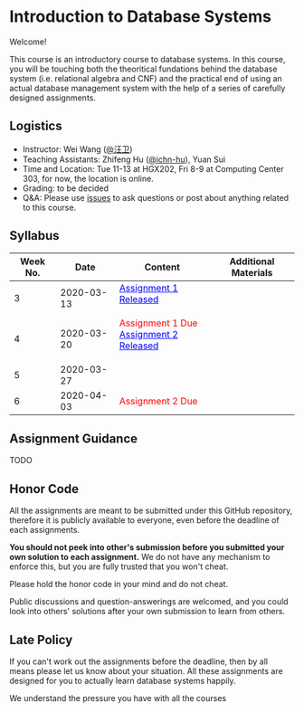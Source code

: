 
# Introduction to Database Systems

Welcome!

This course is an introductory course to database systems. In this course, you will be touching both the theoritical fundations behind the database system (i.e. relational algebra and CNF) and the practical end of using an actual database management system with the help of a series of carefully designed assignments.

## Logistics

* Instructor: Wei Wang (<a href='http://www.cs.fudan.edu.cn/en/?page_id=2439'>@汪卫</a>)
* Teaching Assistants: Zhifeng Hu (<a href='https://github.com/ichn-hu'>@ichn-hu</a>), Yuan Sui
* Time and Location: Tue 11-13 at HGX202, Fri 8-9 at Computing Center 303, for now, the location is online.
* Grading: to be decided
* Q&A: Please use [issues]() to ask questions or post about anything related to this course.

## Syllabus

|Week No.|Date|Content|Additional Materials|
|--------|----|-------|-------------------|
|3|2020-03-13|<a href="https://zfhu.ac.cn/IDBS-Spring20-Fudan/assignment1/readme/" style="color: blue; text-decoration: underline ">Assignment 1 Released</p>||
|4|2020-03-20|<a style="color: red">Assignment 1 Due</a> </br> <a href="https://zfhu.ac.cn/IDBS-Spring20-Fudan/assignment2/readme/" style="color: blue; text-decoration: underline ">Assignment 2 Released</p>||
|5|2020-03-27|||
|6|2020-04-03|<a style="color: red">Assignment 2 Due</a>||

## Assignment Guidance

TODO

## Honor Code

All the assignments are meant to be submitted under this GitHub repository, therefore it is publicly available to everyone, even before the deadline of each assignments.

**You should not peek into other's submission before you submitted your own solution to each assignment.** We do not have any mechanism to enforce this, but you are fully trusted that you won't cheat.

Please hold the honor code in your mind and do not cheat.

Public discussions and question-answerings are welcomed, and you could look into others' solutions after your own submission to learn from others.

## Late Policy

If you can't work out the assignments before the deadline, then by all means please let us know about your situation. All these assignments are designed for you to actually learn database systems happily.

We understand the pressure you have with all the courses
